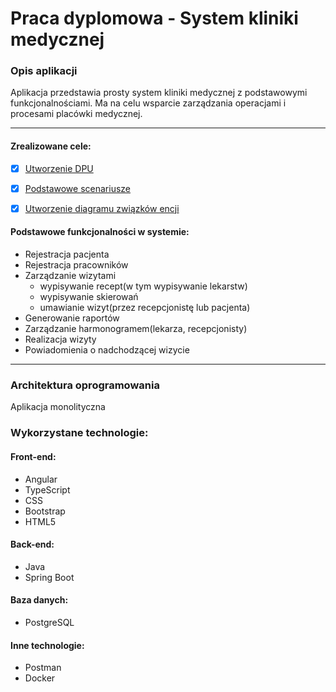 # Praca dyplomowa - System kliniki medycznej

### Opis aplikacji
Aplikacja przedstawia prosty system kliniki medycznej z podstawowymi funkcjonalnościami. Ma na celu wsparcie zarządzania operacjami i procesami placówki medycznej.

---

#### Zrealizowane cele:
- [x] [Utworzenie DPU](https://github.com/Pawel-Raciborski/system-kliniki-medycznej/tree/main/Koncepcja%20systemu/Diagramy%20przypadk%C3%B3w%20u%C5%BCycia)
- [x] [Podstawowe scenariusze](https://github.com/Pawel-Raciborski/system-kliniki-medycznej/blob/main/Koncepcja%20systemu/Scenariusze/System%20kliniki%20medycznej%20-%20scenariusze.pdf)
- [x] [Utworzenie diagramu związków encji](https://github.com/Pawel-Raciborski/system-kliniki-medycznej/blob/main/Koncepcja%20systemu/Diagram%20zwi%C4%85zk%C3%B3w%20encji/diagram_zwi%C4%85zk%C3%B3w_encji.png)


#### Podstawowe funkcjonalności w systemie:
- Rejestracja pacjenta
- Rejestracja pracowników
- Zarządzanie wizytami
    - wypisywanie recept(w tym wypisywanie lekarstw)
    - wypisywanie skierowań
    - umawianie wizyt(przez recepcjonistę lub pacjenta)
- Generowanie raportów
- Zarządzanie harmonogramem(lekarza, recepcjonisty)
- Realizacja wizyty
- Powiadomienia o nadchodzącej wizycie

---

### Architektura oprogramowania
Aplikacja monolityczna

### Wykorzystane technologie:

#### Front-end:
- Angular
- TypeScript
- CSS
- Bootstrap
- HTML5

#### Back-end:
- Java
- Spring Boot

#### Baza danych:
- PostgreSQL

#### Inne technologie:
- Postman
- Docker
